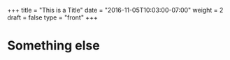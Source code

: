 +++
title = "This is a Title"
date = "2016-11-05T10:03:00-07:00"
weight = 2
draft = false
type = "front"
+++

# Something else



